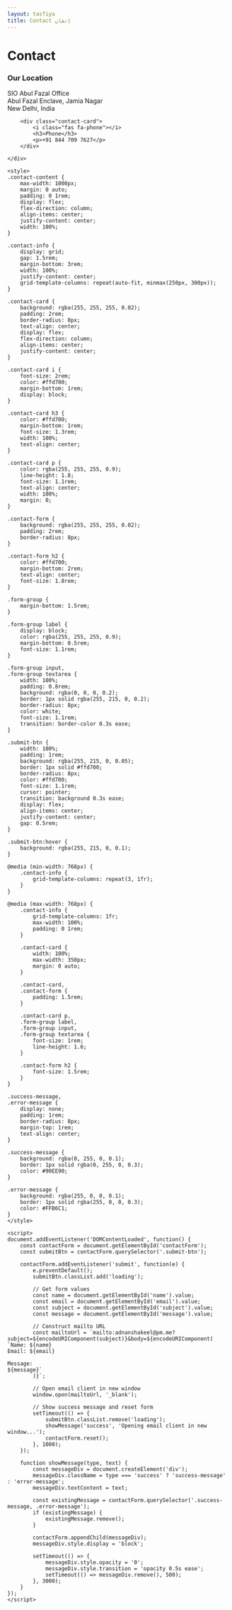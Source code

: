 ```yaml
---
layout: tasfiya
title: Contact إتقان
---
```


<style>
/* Add Thuluth font */
@import url('https://fonts.googleapis.com/css2?family=Amiri:wght@400;700&display=swap');

.thuluth-text {
    font-family: 'Amiri', serif;
    font-size: 1.8em;
    background: linear-gradient(45deg, #dfb456, #e6c172);
    -webkit-background-clip: text;
    -webkit-text-fill-color: transparent;
    text-shadow: 2px 2px 4px rgba(0, 0, 0, 0.3);
    font-weight: 700;
    filter: drop-shadow(2px 2px 4px rgba(0, 0, 0, 0.3));
    display: inline-block;
}

@media (max-width: 768px) {
    .thuluth-text {
        font-size: 1.5em;
    }
}
</style>

<div class="islamic-decoration">
    <h1>Contact</h1>
</div>

<div class="contact-content">
    <div class="contact-info">
        <div class="contact-card">
            <i class="fas fa-map-marker-alt"></i>
            <h3>Our Location</h3>
            <p>SIO Abul Fazal Office<br>Abul Fazal Enclave, Jamia Nagar<br>New Delhi, India</p>
        </div>

        <div class="contact-card">
            <i class="fas fa-phone"></i>
            <h3>Phone</h3>
            <p>+91 844 709 7627</p>
        </div>

    </div>

    <style>
    .contact-content {
        max-width: 1000px;
        margin: 0 auto;
        padding: 0 1rem;
        display: flex;
        flex-direction: column;
        align-items: center;
        justify-content: center;
        width: 100%;
    }

    .contact-info {
        display: grid;
        gap: 1.5rem;
        margin-bottom: 3rem;
        width: 100%;
        justify-content: center;
        grid-template-columns: repeat(auto-fit, minmax(250px, 300px));
    }

    .contact-card {
        background: rgba(255, 255, 255, 0.02);
        padding: 2rem;
        border-radius: 8px;
        text-align: center;
        display: flex;
        flex-direction: column;
        align-items: center;
        justify-content: center;
    }

    .contact-card i {
        font-size: 2rem;
        color: #ffd700;
        margin-bottom: 1rem;
        display: block;
    }

    .contact-card h3 {
        color: #ffd700;
        margin-bottom: 1rem;
        font-size: 1.3rem;
        width: 100%;
        text-align: center;
    }

    .contact-card p {
        color: rgba(255, 255, 255, 0.9);
        line-height: 1.8;
        font-size: 1.1rem;
        text-align: center;
        width: 100%;
        margin: 0;
    }

    .contact-form {
        background: rgba(255, 255, 255, 0.02);
        padding: 2rem;
        border-radius: 8px;
    }

    .contact-form h2 {
        color: #ffd700;
        margin-bottom: 2rem;
        text-align: center;
        font-size: 1.8rem;
    }

    .form-group {
        margin-bottom: 1.5rem;
    }

    .form-group label {
        display: block;
        color: rgba(255, 255, 255, 0.9);
        margin-bottom: 0.5rem;
        font-size: 1.1rem;
    }

    .form-group input,
    .form-group textarea {
        width: 100%;
        padding: 0.8rem;
        background: rgba(0, 0, 0, 0.2);
        border: 1px solid rgba(255, 215, 0, 0.2);
        border-radius: 8px;
        color: white;
        font-size: 1.1rem;
        transition: border-color 0.3s ease;
    }

    .submit-btn {
        width: 100%;
        padding: 1rem;
        background: rgba(255, 215, 0, 0.05);
        border: 1px solid #ffd700;
        border-radius: 8px;
        color: #ffd700;
        font-size: 1.1rem;
        cursor: pointer;
        transition: background 0.3s ease;
        display: flex;
        align-items: center;
        justify-content: center;
        gap: 0.5rem;
    }

    .submit-btn:hover {
        background: rgba(255, 215, 0, 0.1);
    }

    @media (min-width: 768px) {
        .contact-info {
            grid-template-columns: repeat(3, 1fr);
        }
    }

    @media (max-width: 768px) {
        .contact-info {
            grid-template-columns: 1fr;
            max-width: 100%;
            padding: 0 1rem;
        }
        
        .contact-card {
            width: 100%;
            max-width: 350px;
            margin: 0 auto;
        }
        
        .contact-card,
        .contact-form {
            padding: 1.5rem;
        }
        
        .contact-card p,
        .form-group label,
        .form-group input,
        .form-group textarea {
            font-size: 1rem;
            line-height: 1.6;
        }
        
        .contact-form h2 {
            font-size: 1.5rem;
        }
    }

    .success-message,
    .error-message {
        display: none;
        padding: 1rem;
        border-radius: 8px;
        margin-top: 1rem;
        text-align: center;
    }

    .success-message {
        background: rgba(0, 255, 0, 0.1);
        border: 1px solid rgba(0, 255, 0, 0.3);
        color: #90EE90;
    }

    .error-message {
        background: rgba(255, 0, 0, 0.1);
        border: 1px solid rgba(255, 0, 0, 0.3);
        color: #FFB6C1;
    }
    </style>

    <script>
    document.addEventListener('DOMContentLoaded', function() {
        const contactForm = document.getElementById('contactForm');
        const submitBtn = contactForm.querySelector('.submit-btn');
        
        contactForm.addEventListener('submit', function(e) {
            e.preventDefault();
            submitBtn.classList.add('loading');
            
            // Get form values
            const name = document.getElementById('name').value;
            const email = document.getElementById('email').value;
            const subject = document.getElementById('subject').value;
            const message = document.getElementById('message').value;
            
            // Construct mailto URL
            const mailtoUrl = `mailto:adnanshakeel@pm.me?subject=${encodeURIComponent(subject)}&body=${encodeURIComponent(
    `Name: ${name}
    Email: ${email}

    Message:
    ${message}`
            )}`;
            
            // Open email client in new window
            window.open(mailtoUrl, '_blank');
            
            // Show success message and reset form
            setTimeout(() => {
                submitBtn.classList.remove('loading');
                showMessage('success', 'Opening email client in new window...');
                contactForm.reset();
            }, 1000);
        });
        
        function showMessage(type, text) {
            const messageDiv = document.createElement('div');
            messageDiv.className = type === 'success' ? 'success-message' : 'error-message';
            messageDiv.textContent = text;
            
            const existingMessage = contactForm.querySelector('.success-message, .error-message');
            if (existingMessage) {
                existingMessage.remove();
            }
            
            contactForm.appendChild(messageDiv);
            messageDiv.style.display = 'block';
            
            setTimeout(() => {
                messageDiv.style.opacity = '0';
                messageDiv.style.transition = 'opacity 0.5s ease';
                setTimeout(() => messageDiv.remove(), 500);
            }, 3000);
        }
    });
    </script> 
